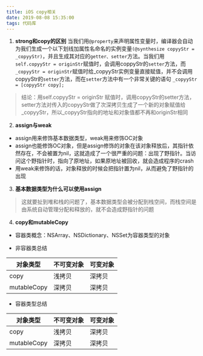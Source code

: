 ```yaml
---
title: iOS copy相关
date: 2019-08-08 15:35:00
tags: 代码库
---
```


1. **strong和copy的区别**
当我们用`@property`来声明属性变量时，编译器会自动为我们生成一个以下划线加属性名命名的实例变量`(@synthesize copyyStr = _copyyStr)`，并且生成其对应的`getter、setter`方法。当我们用`self.copyyStr = originStr`赋值时，会调用coppyStr的`setter`方法，而`_copyyStr = originStr`赋值时给_copyyStr实例变量直接赋值，并不会调用copyyStr的`setter`方法，而在`setter`方法中有一个非常关键的语句
`_copyyStr = [copyyStr copy];`
> 结论：用self.copyyStr = originStr 赋值时，调用copyyStr的setter方法，setter方法对传入的copyyStr做了次深拷贝生成了一个新的对象赋值给_copyyStr，所以_copyyStr指向的地址和对象值都不再和originStr相同

2. **assign与weak**
* assign用来修饰基本数据类型，weak用来修饰OC对象
* assign也能修饰OC对象，但是assign修饰的对象在该对象释放后，其指针依然存在，不会被置为nil，这就造成了一个很严重的问题：出现了野指针。当访问这个野指针时，指向了原地址，如果原地址被回收，就会造成程序的crash
* 用weak来修饰的话，对象释放的时候会把指针置为nil，从而避免了野指针的出现

3. **基本数据类型为什么可以使用assign**
> 这就要扯到堆和栈的问题了，基本数据类型会被分配到栈空间，而栈空间是由系统自动管理分配和释放的，就不会造成野指针的问题

4. **copy和mutableCopy**
* 容器类概念：NSArray、NSDictionary、NSSet为容器类型的对象

* 非容器类总结

|对象类型|不可变对象|可变对象|
|---|---|---|
|copy|浅拷贝|深拷贝|
|mutableCopy|深拷贝|深拷贝|

* 容器类型总结

|对象类型|不可变对象|可变对象|
|---|---|---|
|copy|浅拷贝|深拷贝|
|mutableCopy|深拷贝|深拷贝|
